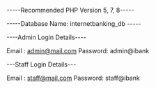 <!---This is a Cloned Internet Banking web Application for "Admin","Staff"and"Client" of the Bank.
Before running this web application verify the PHP version and make all the required configuration for php.--->

-----Recommended PHP Version 5, 7, 8-----

<!---Here I used MYSQL and phpmyadmin to manage admin,staff and client data in database.

<!---Create a Database in the below given name and you can insert the provided data using sql file attached to the code.--->

-----Database Name: internetbanking_db  -----

<!---Use the Below given credentials to get access .--->

----Admin Login Details----

Email	: admin@mail.com
Password: admin@ibank


---Staff Login Details---

Email	: staff@mail.com
Password: staff@ibank

<!---Thanking  You--->
